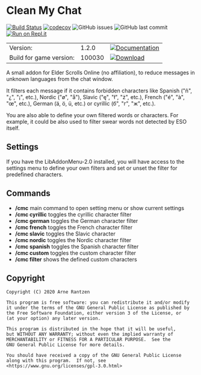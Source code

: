 # Clean My Chat
[![Build Status](https://travis-ci.org/Tyxz/Clean-My-Chat.svg?branch=master)](https://travis-ci.org/Tyxz/Clean-My-Chat)
[![codecov](https://codecov.io/gh/Tyxz/Clean-My-Chat/branch/master/graph/badge.svg)](https://codecov.io/gh/Tyxz/Clean-My-Chat)
![GitHub issues](https://img.shields.io/github/issues/Tyxz/Clean-My-Chat)
![GitHub last commit](https://img.shields.io/github/last-commit/Tyxz/Clean-My-Chat)
[![Run on Repl.it](https://repl.it/badge/github/Tyxz/Clean-My-Chat)](https://repl.it/github/Tyxz/Clean-My-Chat)

|   |   |   |
|---|---|---|
| Version: | 1.2.0 | [![Documentation](https://img.shields.io/website?label=%7C&up_color=important&up_message=documentation&url=https%3A%2F%2Ftyxz.github.io%2FClean-My-Chat%2F)](https://tyxz.github.io/Clean-My-Chat/) |  
| Build for game version: | 100030 | [![Download](https://img.shields.io/website?label=%7C&up_color=blue&up_message=download&url=http%3A%2F%2Fwww.esoui.com%2Fdownloads%2Finfo2544-CleanMyChat.html)](https://www.esoui.com/downloads/info2544-CleanMyChat.html) |

A small addon for Elder Scrolls Online (no affiliation), to reduce messages in unknown languages from the chat window.

It filters each message if it contains forbidden characters like Spanish ("ñ", "¿", "¡", etc.), Nordic ("ø", "å"), Slavic ("ę", "ł", "ż", etc.), French ("é", "à", "œ", etc.), German (ä, ö, ü, etc.) or cyrillic (б", "г", "ж", etc.).

You are also able to define your own filtered words or characters. For example, 
it could be also used to filter swear words not detected by ESO itself. 
## Settings
If you have the LibAddonMenu-2.0 installed, you will have access to the settings menu to define your own filters 
and set or unset the filter for predefined characters.
## Commands
- **/cmc** main command to open setting menu or show current settings
- **/cmc cyrillic** toggles the cyrillic character filter
- **/cmc german** toggles the German character filter
- **/cmc french** toggles the French character filter
- **/cmc slavic** toggles the Slavic character 
- **/cmc nordic** toggles the Nordic character filter
- **/cmc spanish** toggles the Spanish character filter
- **/cmc custom** toggles the custom character filter
- **/cmc filter** shows the defined custom characters

## Copyright
    Copyright (C) 2020 Arne Rantzen
    
    This program is free software: you can redistribute it and/or modify
    it under the terms of the GNU General Public License as published by
    the Free Software Foundation, either version 3 of the License, or
    (at your option) any later version.
    
    This program is distributed in the hope that it will be useful,
    but WITHOUT ANY WARRANTY; without even the implied warranty of
    MERCHANTABILITY or FITNESS FOR A PARTICULAR PURPOSE.  See the
    GNU General Public License for more details.
    
    You should have received a copy of the GNU General Public License
    along with this program.  If not, see <https://www.gnu.org/licenses/gpl-3.0.html>